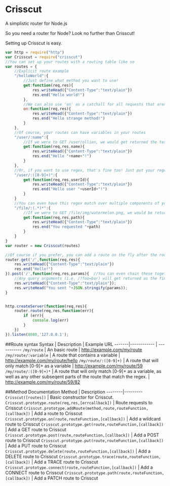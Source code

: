 # Crisscut
A simplistic router for Node.js

So you need a router for Node? Look no further than Crisscut!

Setting up Crisscut is easy.

```javascript
var http = require("http")
var Crisscut = require("crisscut")
//You can set up your routes with a routing table like so
var routes = {
	//Explicit route example
	"/helloWorld":{
		//Just define what method you want to use!
		get:function(req,res){
			res.writeHead({"Content-Type":"text/plain"})
			res.end("Hello world!")
		},
		//We can also use 'on' as a catchall for all requests that aren't already defined. For example, a POST would end up in this function
		on:function(req,res){
			res.writeHead({"Content-Type":"text/plain"})
			res.end("Hello strange method!")
		}
	},
	//Of course, your routes can have variables in your routes
	"/user/:name":{
		//If we were to GET /user/ollien, we would get returned the text "Hello ollien!"
		get:function(req,res,name){
			res.writeHead({"Content-Type":"text/plain"})
			res.end("Hello "+name+"!")
		}
	},
	//Or, if you want to use regex, that's fine too! Just put your regex in prands, like so
	"/user/:([0-9]+)":{
		get:function(req,res,userId){
			res.writeHead({"Content-Type":"text/plain"})
			res.end("Hello user "+userId+"!")
		}
	}
	//You can even have this regex match over multiple components of your url.
	"/file/:(.*)*":{ 
		//If we were to GET /file/img/watermelon.png, we would be returned the text "You requested img/watermelon.png"
		get:function(req,res,path){
			res.writeHead({"Content-Type":"text/plain"})
			res.end("You requested "+path)
		}
	}
}
var router = new Crisscut(routes)

//Of course if you prefer, you can add a route on the fly after the router is defined.
router.get('/',function(req,res){
	res.writeHead({"Content-Type":"text/plain"})
	res.end("Hello!")
}).post('/',function(req,res,params){  //You can even chain these together if you want!
	//Any query arguments (i.e. /?foo=bar) will get returned as the final argument to your callback.
	res.writeHead({"Content-Type":"text/plain"});
	res.writeHead("You sent "+JSON.stringify(params));
}


http.createServer(function(req,res){
	router.route(req,res,function(err){
		if (err){
			console.log(err)
		}
	})
}).listen(8080,'127.0.0.1');

```
##Route syntax
Syntax | Description | Example URL
-------|------------ | -----------
`/my/route` | An basic route | http://example.com/my/route
`/my/route/:variable` | A route that contains a variable | http://example.com/my/route/hello
`/my/route/:([0-9]+)` | A route that will only match [0-9]+ as a variable | http://example.com/my/route/59
`/my/route/:([0-9]+)*` | A route that will only match [0-9]+ as a variable, as well as any other subseqent parts of the route that match the regex.  | http://example.com/my/route/59/82


##Method Documentation
Method | Description
--------|---------
`Crisscut([routes])` | Basic constructor for Crisscut.
`Crisscut.prototype.route(req,res,[errcallback])` | Route requests to Crisscut
`Crisscut.prototype.addRoute(method,route,routeFunction,[callback])` | Add a route to Crisscut
`Crisscut.prototype.on(route,routeFunction,[callback])` | Add a wildcard route to Crisscut
`Crisscut.prototype.get(route,routeFunction,[callback])` | Add a GET route to Crisscut
`Crisscut.prototype.post(route,routeFunction,[callback])` | Add a POST route to Crisscut
`Crisscut.prototype.put(route,routeFunction,[callback])` | Add a PUT route to Crisscut
`Crisscut.prototype.delete(route,routeFunction,[callback])` | Add a DELETE route to Crisscut
`Crisscut.prototype.trace(route,routeFunction,[callback])` | Add a TRACE route to Crisscut
`Crisscut.prototype.connect(route,routeFunction,[callback])` | Add a CONNECT route to Crisscut
`Crisscut.prototype.path(route,routeFunction,[callback])` | Add a PATCH route to Crisscut
